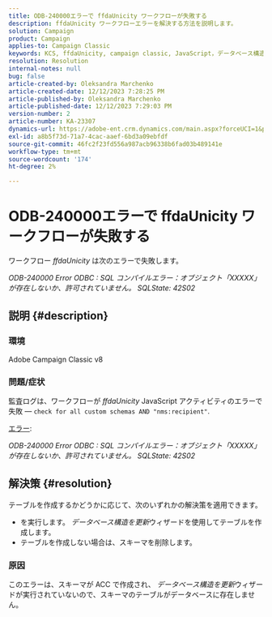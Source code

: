 ```yaml
---
title: ODB-240000エラーで ffdaUnicity ワークフローが失敗する
description: ffdaUnicity ワークフローエラーを解決する方法を説明します。
solution: Campaign
product: Campaign
applies-to: Campaign Classic
keywords: KCS, ffdaUnicity, campaign classic, JavaScript，データベース構造の更新，スキーマ
resolution: Resolution
internal-notes: null
bug: false
article-created-by: Oleksandra Marchenko
article-created-date: 12/12/2023 7:28:25 PM
article-published-by: Oleksandra Marchenko
article-published-date: 12/12/2023 7:29:03 PM
version-number: 2
article-number: KA-23307
dynamics-url: https://adobe-ent.crm.dynamics.com/main.aspx?forceUCI=1&pagetype=entityrecord&etn=knowledgearticle&id=ffe1d09a-2499-ee11-be37-6045bd0065f9
exl-id: a8b5f73d-71a7-4cac-aaef-6bd3a09ebfdf
source-git-commit: 46fc2f23fd556a987acb96338b6fad03b489141e
workflow-type: tm+mt
source-wordcount: '174'
ht-degree: 2%

---
```


# ODB-240000エラーで ffdaUnicity ワークフローが失敗する


ワークフロー *ffdaUnicity* は次のエラーで失敗します。

*ODB-240000 Error ODBC : SQL コンパイルエラー：オブジェクト「XXXXX」が存在しないか、許可されていません。 SQLState: 42S02*

## 説明 {#description}


### 環境

Adobe Campaign Classic v8

### 問題/症状

監査ログは、ワークフローが *ffdaUnicity* JavaScript アクティビティのエラーで失敗 — `check for all custom schemas AND "nms:recipient"`.

<u>エラー</u>:

*ODB-240000 Error ODBC : SQL コンパイルエラー：オブジェクト「XXXXX」が存在しないか、許可されていません。 SQLState: 42S02*


## 解決策 {#resolution}


テーブルを作成するかどうかに応じて、次のいずれかの解決策を適用できます。

- を実行します。 *データベース構造を更新*&#x200B;ウィザードを使用してテーブルを作成します。
- テーブルを作成しない場合は、スキーマを削除します。


### 原因

このエラーは、スキーマが ACC で作成され、 *データベース構造を更新*&#x200B;ウィザードが実行されていないので、スキーマのテーブルがデータベースに存在しません。
